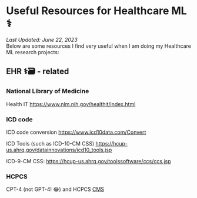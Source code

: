 # Useful Resources for Healthcare ML ⚕️ 
*Last Updated: June 22, 2023* \
Below are some resources I find very useful when I am doing my Healthcare ML research projects:

EHR ⚕️🗃️ - related 
---
### National Library of Medicine
Health IT https://www.nlm.nih.gov/healthit/index.html

### ICD code

ICD code conversion
https://www.icd10data.com/Convert


ICD Tools (such as ICD-10-CM CSS)
https://hcup-us.ahrq.gov/datainnovations/icd10_tools.jsp

ICD-9-CM CSS:
https://hcup-us.ahrq.gov/toolssoftware/ccs/ccs.jsp

### HCPCS

CPT-4 (not GPT-4! 😂) and HCPCS
[CMS](https://www.cms.gov/medicare/coding/medhcpcsgeninfo/hcpcs_coding_questions#:~:text=The%20CPT%2D4%20is%20a,and%20other%20health%20care%20professionals.)


